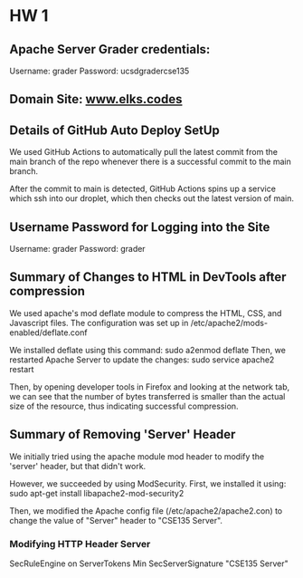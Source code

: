 # HW 1

## Apache Server Grader credentials: 
Username: grader
Password: ucsdgradercse135

## Domain Site: www.elks.codes 

## Details of GitHub Auto Deploy SetUp 
We used GitHub Actions to automatically pull the latest commit from the main branch of the repo whenever there is a successful commit to the main branch. 

After the commit to main is detected, GitHub Actions spins up a service which ssh into our droplet, which then checks out the latest version of main. 

## Username Password for Logging into the Site 
Username: grader
Password: grader

## Summary of Changes to HTML in DevTools after compression 
We used apache's mod deflate module to compress the HTML, CSS, and Javascript files. 
The configuration was set up in /etc/apache2/mods-enabled/deflate.conf

We installed deflate using this command: sudo a2enmod deflate
Then, we restarted Apache Server to update the changes: sudo service apache2 restart

Then, by opening developer tools in Firefox and looking at the network tab, we can see that the number of bytes transferred is smaller than the actual size of the resource, thus indicating successful compression. 

## Summary of Removing 'Server' Header
We initially tried using the apache module mod header to modify the 'server' header, but that didn't work. 

However, we succeeded by using ModSecurity. First, we installed it using: sudo apt-get install libapache2-mod-security2 

Then, we modified the Apache config file (/etc/apache2/apache2.con)  to change the value of "Server" header to "CSE135 Server".  


### Modifying HTTP Header Server
<IfModule security2_module>
    SecRuleEngine on
    ServerTokens Min
    SecServerSignature "CSE135 Server"
</IfModule>


